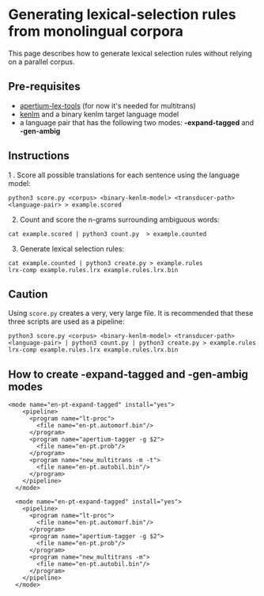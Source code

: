 # Generating lexical-selection rules from monolingual corpora
This page describes how to generate lexical selection rules without relying on a parallel corpus. 
## Pre-requisites
- [apertium-lex-tools](https://github.com/apertium/apertium-lex-tools) (for now it's needed for multitrans)
- [kenlm](https://kheafield.com/code/kenlm/) and a binary kenlm target language model
- a language pair that has the following two modes: **-expand-tagged** and **-gen-ambig**
## Instructions
1 . Score all possible translations for each sentence using the language model:
```
python3 score.py <corpus> <binary-kenlm-model> <transducer-path> <language-pair> > example.scored
```
2. Count and score the n-grams surrounding ambiguous words:
```
cat example.scored | python3 count.py  > example.counted
```
3. Generate lexical selection rules:
```
cat example.counted | python3 create.py > example.rules
lrx-comp example.rules.lrx example.rules.lrx.bin
```
## Caution
Using ```score.py``` creates a very, very large file. It is recommended that these three scripts are used as a pipeline:
```
python3 score.py <corpus> <binary-kenlm-model> <transducer-path> <language-pair> | python3 count.py | python3 create.py > example.rules
lrx-comp example.rules.lrx example.rules.lrx.bin
```
## How to create -expand-tagged and -gen-ambig modes
```
<mode name="en-pt-expand-tagged" install="yes">
    <pipeline>
      <program name="lt-proc">
        <file name="en-pt.automorf.bin"/>
      </program>
      <program name="apertium-tagger -g $2">
        <file name="en-pt.prob"/>
      </program>
      <program name="new_multitrans -m -t">
        <file name="en-pt.autobil.bin"/>
      </program>
    </pipeline>
  </mode>
  
  <mode name="en-pt-expand-tagged" install="yes">
    <pipeline>
      <program name="lt-proc">
        <file name="en-pt.automorf.bin"/>
      </program>
      <program name="apertium-tagger -g $2">
        <file name="en-pt.prob"/>
      </program>
      <program name="new_multitrans -m">
        <file name="en-pt.autobil.bin"/>
      </program>
    </pipeline>
  </mode>
```

